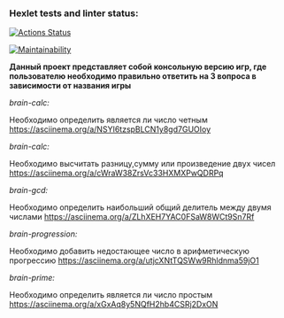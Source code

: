 ### Hexlet tests and linter status:
[![Actions Status](https://github.com/ivann1302/frontend-project-44/workflows/hexlet-check/badge.svg)](https://github.com/ivann1302/frontend-project-44/actions)

[![Maintainability](https://api.codeclimate.com/v1/badges/cbdc9ebd462d36bd394a/maintainability)](https://codeclimate.com/github/ivann1302/frontend-project-44/maintainability)


**Данный проект представляет собой консольную версию игр, где пользователю необходимо правильно ответить на 3 вопроса в зависимости от названия игры**

*brain-calc:*

 Необходимо определить является ли число четным https://asciinema.org/a/NSYI6tzspBLCN1y8gd7GUOIoy

*brain-calc:*

Необходимо высчитать разницу,сумму или произведение двух чисел https://asciinema.org/a/cWraW38ZrsVc33HXMXPwQDRPq

*brain-gcd:*

Необходимо определить наибольший общий делитель между двумя числами https://asciinema.org/a/ZLhXEH7YAC0FSaW8WCt9Sn7Rf

*brain-progression:*

Необходимо добавить недостающее число в арифметическую прогрессию https://asciinema.org/a/utjcXNtTQSWw9Rhldnma59jO1

*brain-prime:*

Необходимо определить является ли число простым https://asciinema.org/a/xGxAq8y5NQfH2hb4CSRj2DxON